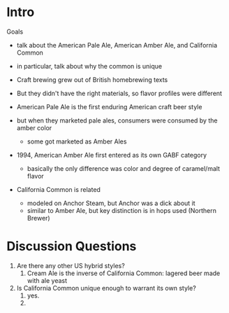 # Intro

Goals
- talk about the American Pale Ale, American Amber Ale, and California Common
- in particular, talk about why the common is unique

- Craft brewing grew out of British homebrewing texts
- But they didn't have the right materials, so flavor profiles were different
- American Pale Ale is the first enduring American craft beer style
- but when they marketed pale ales, consumers were consumed by the amber color
	- some got marketed as Amber Ales
- 1994, American Amber Ale first entered as its own GABF category
	- basically the only difference was color and degree of caramel/malt flavor
- California Common is related
	- modeled on Anchor Steam, but Anchor was a dick about it
	- similar to Amber Ale, but key distinction is in hops used (Northern Brewer)
# Discussion Questions
1. Are there any other US hybrid styles?
	1. Cream Ale is the inverse of California Common: lagered beer made with ale yeast
2. Is California Common unique enough to warrant its own style?
	1. yes.
	2. 